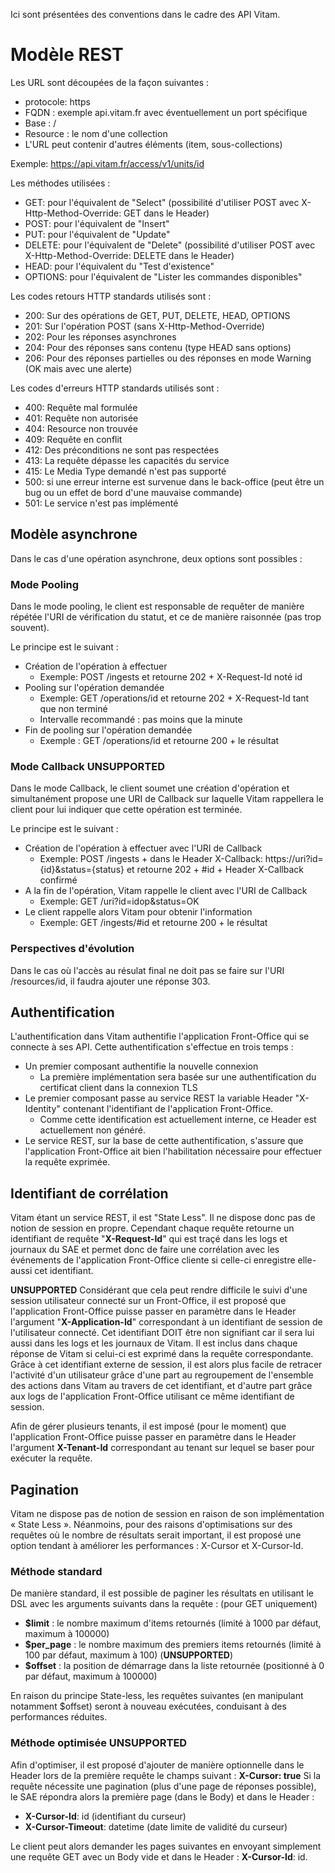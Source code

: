 
Ici sont présentées des conventions dans le cadre des API Vitam.

# Modèle REST

Les URL sont découpées de la façon suivantes :
- protocole: https
- FQDN : exemple api.vitam.fr avec éventuellement un port spécifique
- Base : <nom du service>/<version>
- Resource : le nom d'une collection
- L'URL peut contenir d'autres éléments (item, sous-collections)

Exemple: https://api.vitam.fr/access/v1/units/id

Les méthodes utilisées :
- GET: pour l'équivalent de "Select" (possibilité d'utiliser POST avec X-Http-Method-Override: GET dans le Header)
- POST: pour l'équivalent de "Insert"
- PUT: pour l'équivalent de "Update"
- DELETE: pour l'équivalent de "Delete" (possibilité d'utiliser POST avec X-Http-Method-Override: DELETE dans le Header)
- HEAD: pour l'équivalent du "Test d'existence"
- OPTIONS: pour l'équivalent de "Lister les commandes disponibles"

Les codes retours HTTP standards utilisés sont :
- 200: Sur des opérations de GET, PUT, DELETE, HEAD, OPTIONS
- 201: Sur l'opération POST (sans X-Http-Method-Override)
- 202: Pour les réponses asynchrones
- 204: Pour des réponses sans contenu (type HEAD sans options)
- 206: Pour des réponses partielles ou des réponses en mode Warning (OK mais avec une alerte)

Les codes d'erreurs HTTP standards utilisés sont :
- 400: Requête mal formulée
- 401: Requête non autorisée
- 404: Resource non trouvée
- 409: Requête en conflit
- 412: Des préconditions ne sont pas respectées
- 413: La requête dépasse les capacités du service
- 415: Le Media Type demandé n'est pas supporté
- 500: si une erreur interne est survenue dans le back-office (peut être un bug ou un effet de bord d'une mauvaise commande)
- 501: Le service n'est pas implémenté

## Modèle asynchrone

Dans le cas d'une opération asynchrone, deux options sont possibles :

### Mode Pooling

Dans le mode pooling, le client est responsable de requêter de manière répétée l'URI de vérification du statut, et ce de manière raisonnée (pas trop souvent).

Le principe est le suivant :
- Création de l'opération à effectuer
  - Exemple: POST /ingests et retourne 202 + X-Request-Id noté id
- Pooling sur l'opération demandée
  - Exemple: GET /operations/id et retourne 202 + X-Request-Id tant que non terminé
  - Intervalle recommandé : pas moins que la minute
- Fin de pooling sur l'opération demandée
  - Exemple : GET /operations/id et retourne 200 + le résultat

### Mode Callback **UNSUPPORTED**

Dans le mode Callback, le client soumet une création d'opération et simultanément propose une URI de Callback sur laquelle Vitam rappellera le client pour lui indiquer que cette opération est terminée.

Le principe est le suivant :
- Création de l'opération à effectuer avec l'URI de Callback
  - Exemple: POST /ingests + dans le Header X-Callback: https://uri?id={id}&status={status} et retourne 202 + #id + Header X-Callback confirmé
- A la fin de l'opération, Vitam rappelle le client avec l'URI de Callback
  - Exemple: GET /uri?id=idop&status=OK
- Le client rappelle alors Vitam pour obtenir l'information
  - Exemple: GET /ingests/#id et retourne 200 + le résultat

### Perspectives d'évolution

Dans le cas où l'accès au résulat final ne doit pas se faire sur l'URI /resources/id, il faudra ajouter une réponse 303.

## Authentification

L'authentification dans Vitam authentifie l'application Front-Office qui se connecte à ses API. Cette authentification s'effectue en trois temps :
- Un premier composant authentifie la nouvelle connexion
  - La première implémentation sera basée sur une authentification du certificat client dans la connexion TLS
- Le premier composant passe au service REST la variable Header "X-Identity" contenant l'identifiant de l'application Front-Office.
  - Comme cette identification est actuellement interne, ce Header est actuellement non généré.
- Le service REST, sur la base de cette authentification, s'assure que l'application Front-Office ait bien l'habilitation nécessaire pour effectuer la requête exprimée.


## Identifiant de corrélation

Vitam étant un service REST, il est "State Less". Il ne dispose donc pas de notion de session en propre.
Cependant chaque requête retourne un identifiant de requête "**X-Request-Id**" qui est traçé dans les logs et journaux du SAE et permet donc de faire une corrélation avec les événements de l'application Front-Office cliente si celle-ci enregistre elle-aussi cet identifiant.

**UNSUPPORTED** Considérant que cela peut rendre difficile le suivi d'une session utilisateur connecté sur un Front-Office, il est proposé que l'application Front-Office puisse passer en paramètre dans le Header l'argument "**X-Application-Id**" correspondant à un identifiant de session de l'utilisateur connecté. Cet identifiant DOIT être non signifiant car il sera lui aussi dans les logs et les journaux de Vitam. Il est inclus dans chaque réponse de Vitam si celui-ci est exprimé dans la requête correspondante.
Grâce à cet identifiant externe de session, il est alors plus facile de retracer l'activité d'un utilisateur grâce d'une part au regroupement de l'ensemble des actions dans Vitam au travers de cet identifiant, et d'autre part grâce aux logs de l'application Front-Office utilisant ce même identifiant de session.

Afin de gérer plusieurs tenants, il est imposé (pour le moment) que l'application Front-Office puisse passer en paramètre 
dans le Header l'argument **X-Tenant-Id** correspondant au tenant sur lequel se baser pour exécuter la requête.  

## Pagination

Vitam ne dispose pas de notion de session en raison de son implémentation « State Less ». Néanmoins, pour des raisons d'optimisations sur des requêtes où le nombre de résultats serait important, il est proposé une option tendant à améliorer les performances : X-Cursor et X-Cursor-Id.

### Méthode standard

De manière standard, il est possible de paginer les résultats en utilisant le DSL avec les arguments suivants dans la requête : (pour GET uniquement)
- **$limit** : le nombre maximum d'items retournés (limité à 1000 par défaut, maximum à 100000)
- **$per_page** : le nombre maximum des premiers items retournés (limité à 100 par défaut, maximum à 100) (**UNSUPPORTED**)
- **$offset** : la position de démarrage dans la liste retournée (positionné à 0 par défaut, maximum à 100000)

En raison du principe State-less, les requêtes suivantes (en manipulant notamment $offset) seront à nouveau exécutées, conduisant à des performances réduites.

### Méthode optimisée **UNSUPPORTED**

Afin d'optimiser, il est proposé d'ajouter de manière optionnelle dans le Header lors de la première requête le champs suivant : **X-Cursor: true**
Si la requête nécessite une pagination (plus d'une page de réponses possible), le SAE répondra alors la première page (dans le Body) et dans le Header :
- **X-Cursor-Id**: id (identifiant du curseur)
- **X-Cursor-Timeout**: datetime (date limite de validité du curseur)

Le client peut alors demander les pages suivantes en envoyant simplement une requête GET avec un Body vide et dans le Header : **X-Cursor-Id**: id.
